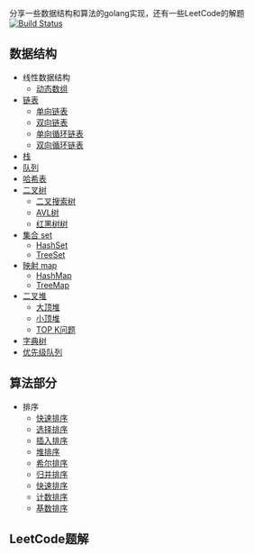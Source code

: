 分享一些数据结构和算法的golang实现，还有一些LeetCode的解题
[![Build Status](https://travis-ci.com/zhuyhan/algorithms.svg?branch=master)](https://travis-ci.com/zhuyhan/algorithms)

## 数据结构
- 线性数据结构
   - [动态数组](algorithm/array_list)
- [链表](algorithm/list)
   - [单向链表](algorithm/list/singleLinked)
   - [双向链表](algorithm/list/doublyLinked)
   - [单向循环链表](algorithm/list/singleCircularLinked)
   - [双向循环链表](algorithm/list/doublyCircularLinded)
- [栈](algorithm/stack)
- [队列](algorithm/queue)
- [哈希表](algorithm/hash_table)
- [二叉树](algorithm/binary_tree)
   - [二叉搜索树](algorithm/binary_tree/binary_search_tree)
   - [AVL树](algorithm/binary_tree/AVL)
   - [红黑树树](algorithm/binary_tree/red_black_tree)
- [集合 set](algorithm/set)
  - [HashSet](algorithm/set/HashSet.go)
  - [TreeSet](algorithm/set/TreeSet.go)
- [映射 map](algorithm/map)
  - [HashMap](algorithm/map/hashMap.go)
  - [TreeMap](algorithm/map/treeMap.go)
- [二叉堆](algorithm/heap)
  - [大顶堆](algorithm/heap/MaxHeap.go)
  - [小顶堆](algorithm/heap/MinHeap.go)
  - [TOP K问题](algorithm/heap/TopK.go)
- [字典树](algorithm/trie)
- [优先级队列](algorithm/PriorityQueue)

## 算法部分
- 排序
   - [快速排序](algorithm/sort/bubbleSort.go)
   - [选择排序](algorithm/sort/selectionSort.go)
   - [插入排序](algorithm/sort/insertSort.go)
   - [堆排序](algorithm/sort/heapSort.go)
   - [希尔排序](algorithm/sort/ShellSort.go)
   - [归并排序](algorithm/sort/mergeSort.go)
   - [快速排序](algorithm/sort/quickSort.go)
   - [计数排序](algorithm/sort/countingSort.go)
   - [基数排序](algorithm/sort/radixSort.go)
   
   
## LeetCode题解

